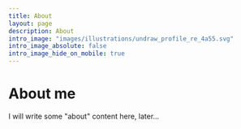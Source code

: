 ```yaml
---
title: About
layout: page
description: About
intro_image: "images/illustrations/undraw_profile_re_4a55.svg"
intro_image_absolute: false
intro_image_hide_on_mobile: true
---
```


# About me

I will write some "about" content here, later...
